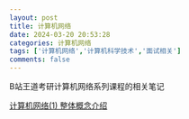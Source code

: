```yaml
---
layout: post
title: 计算机网络
date: 2024-03-20 20:53:28
categories: 计算机网络
tags: ['计算机网络','计算机科学技术','面试相关']
comments: false
---
```


B站王道考研计算机网络系列课程的相关笔记

<!-- more -->

[计算机网络(1) 整体概念介绍](/next/计算机网络-1-整体概念介绍/)